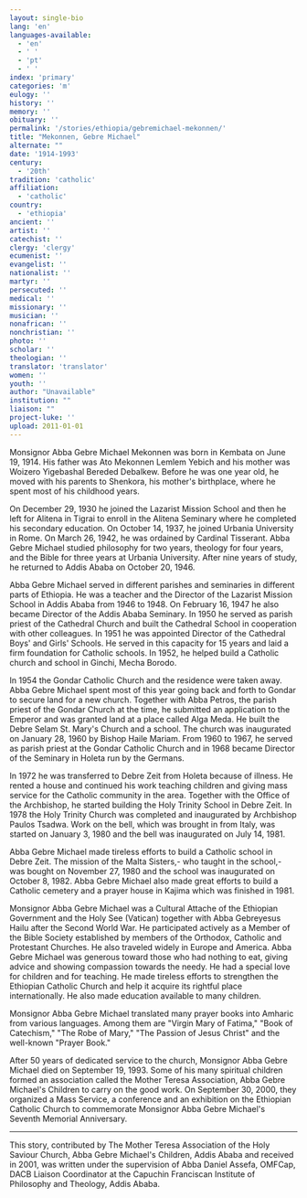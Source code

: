 ```yaml
---
layout: single-bio
lang: 'en'
languages-available:
  - 'en'
  - ' '
  - 'pt'
  - ' '
index: 'primary'
categories: 'm'
eulogy: ''
history: ''
memory: ''
obituary: ''
permalink: '/stories/ethiopia/gebremichael-mekonnen/'
title: "Mekonnen, Gebre Michael"
alternate: ""
date: '1914-1993'
century:
  - '20th'
tradition: 'catholic'
affiliation:
  - 'catholic'
country:
  - 'ethiopia'
ancient: ''
artist: ''
catechist: ''
clergy: 'clergy'
ecumenist: ''
evangelist: ''
nationalist: ''
martyr: ''
persecuted: ''
medical: ''
missionary: ''
musician: ''
nonafrican: ''
nonchristian: ''
photo: ''
scholar: ''
theologian: ''
translator: 'translator'
women: ''
youth: ''
author: "Unavailable"
institution: ""
liaison: ""
project-luke: ''
upload: 2011-01-01
---
```




Monsignor Abba Gebre Michael Mekonnen was born in Kembata on June 19, 1914. His father was Ato Mekonnen Lemlem Yebich and his mother was Woizero Yigebashal Bereded Debalkew. Before he was one year old, he moved with his parents to Shenkora, his mother's birthplace, where he spent most of his childhood years.

On December 29, 1930 he joined the Lazarist Mission School and then he left for Alitena in Tigrai to enroll in the Alitena Seminary where he completed his secondary education.  On October 14, 1937, he joined Urbania University in Rome. On March 26, 1942, he was ordained by Cardinal Tisserant. Abba Gebre Michael studied philosophy for two years, theology for four years, and the Bible for three years at Urbania University. After nine years of study, he returned to Addis Ababa on October 20, 1946.

Abba Gebre Michael served in different parishes and seminaries in different parts of Ethiopia.  He was a teacher and the Director of the Lazarist Mission School in Addis Ababa from 1946 to 1948.  On February 16, 1947 he also became Director of the Addis Ababa Seminary.  In 1950 he served as parish priest of the Cathedral Church and built the Cathedral School in cooperation with other colleagues.  In 1951 he was appointed Director of the Cathedral Boys' and Girls' Schools.  He served in this capacity for 15 years and laid a firm foundation for Catholic schools.  In 1952, he helped build a Catholic church and school in Ginchi, Mecha Borodo.

In 1954 the Gondar Catholic Church and the residence were taken away. Abba Gebre Michael spent most of this year going back and forth to Gondar to secure land for a new church. Together with Abba Petros, the parish priest of the Gondar Church at the time, he submitted an application to the Emperor and was granted land at a place called Alga Meda.  He built the Debre Selam St. Mary's Church and a school. The church was inaugurated on January 28, 1960 by Bishop Haile Mariam.  From 1960 to 1967, he served as parish priest at the Gondar Catholic Church and in 1968 became Director of the Seminary in Holeta run by the Germans.

In 1972 he was transferred to Debre Zeit from Holeta because of illness. He rented a house and continued his work teaching children and giving mass service for the Catholic community in the area.  Together with the Office of the Archbishop, he started building the Holy Trinity School in Debre Zeit.  In 1978 the Holy Trinity Church was completed and inaugurated by Archbishop Paulos Tsadwa.  Work on the bell, which was brought in from Italy, was started on January 3, 1980 and the bell was inaugurated on July 14, 1981.

Abba Gebre Michael made tireless efforts to build a Catholic school in Debre Zeit. The mission of the Malta Sisters,- who taught in the school,- was bought on November 27, 1980 and the school was inaugurated on October 8, 1982.  Abba Gebre Michael also made great efforts to build a Catholic cemetery and a prayer house in Kajima which was finished in 1981.

Monsignor Abba Gebre Michael was a Cultural Attache of the Ethiopian Government and the Holy See (Vatican) together with Abba Gebreyesus Hailu after the Second World War.  He participated actively as a Member of the Bible Society established by members of the Orthodox, Catholic and Protestant Churches. He also traveled widely in Europe and America. Abba Gebre Michael was generous toward those who had nothing to eat, giving advice and showing compassion towards the needy. He had a special love for children and for teaching. He made tireless efforts to strengthen the Ethiopian Catholic Church and help it acquire its rightful place internationally. He also made education available to many children.

Monsignor Abba Gebre Michael translated many prayer books into Amharic from various languages. Among them are "Virgin Mary of Fatima," "Book of Catechism," "The Robe of Mary," "The Passion of Jesus Christ" and the well-known "Prayer Book."

After 50 years of dedicated service to the church, Monsignor Abba Gebre Michael died on September 19, 1993.  Some of his many spiritual children formed an association called the Mother Teresa Association, Abba Gebre Michael's Children to carry on the good work. On September 30, 2000, they organized a Mass Service, a conference and an exhibition on the Ethiopian Catholic Church to commemorate Monsignor Abba Gebre Michael's Seventh Memorial Anniversary.



---

This story, contributed by The Mother Teresa Association of the Holy Saviour Church, Abba Gebre Michael's Children, Addis Ababa and received in 2001, was written under the supervision of Abba Daniel Assefa, OMFCap, DACB Liaison Coordinator at the Capuchin Franciscan Institute of Philosophy and Theology, Addis Ababa.
